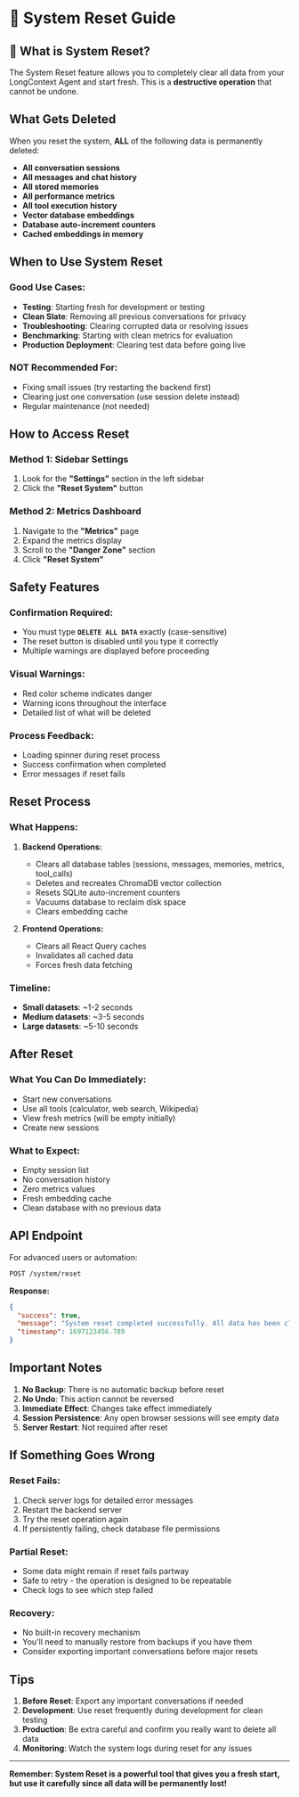 # 🔄 System Reset Guide

## 🚨 **What is System Reset?**

The System Reset feature allows you to completely clear all data from your LongContext Agent and start fresh. This is a **destructive operation** that cannot be undone.

## **What Gets Deleted**

When you reset the system, **ALL** of the following data is permanently deleted:

- **All conversation sessions**
- **All messages and chat history**
- **All stored memories**
- **All performance metrics**
- **All tool execution history**
- **Vector database embeddings**
- **Database auto-increment counters**
- **Cached embeddings in memory**

## **When to Use System Reset**

### **Good Use Cases:**
- **Testing**: Starting fresh for development or testing
- **Clean Slate**: Removing all previous conversations for privacy
- **Troubleshooting**: Clearing corrupted data or resolving issues
- **Benchmarking**: Starting with clean metrics for evaluation
- **Production Deployment**: Clearing test data before going live

### **NOT Recommended For:**
- Fixing small issues (try restarting the backend first)
- Clearing just one conversation (use session delete instead)
- Regular maintenance (not needed)

## **How to Access Reset**

### **Method 1: Sidebar Settings**
1. Look for the **"Settings"** section in the left sidebar
2. Click the **"Reset System"** button

### **Method 2: Metrics Dashboard**
1. Navigate to the **"Metrics"** page
2. Expand the metrics display
3. Scroll to the **"Danger Zone"** section
4. Click **"Reset System"**

## **Safety Features**

### **Confirmation Required:**
- You must type **`DELETE ALL DATA`** exactly (case-sensitive)
- The reset button is disabled until you type it correctly
- Multiple warnings are displayed before proceeding

### **Visual Warnings:**
- Red color scheme indicates danger
- Warning icons throughout the interface
- Detailed list of what will be deleted

### **Process Feedback:**
- Loading spinner during reset process
- Success confirmation when completed
- Error messages if reset fails

## **Reset Process**

### **What Happens:**
1. **Backend Operations:**
   - Clears all database tables (sessions, messages, memories, metrics, tool_calls)
   - Deletes and recreates ChromaDB vector collection
   - Resets SQLite auto-increment counters
   - Vacuums database to reclaim disk space
   - Clears embedding cache

2. **Frontend Operations:**
   - Clears all React Query caches
   - Invalidates all cached data
   - Forces fresh data fetching

### **Timeline:**
- **Small datasets**: ~1-2 seconds
- **Medium datasets**: ~3-5 seconds  
- **Large datasets**: ~5-10 seconds

## **After Reset**

### **What You Can Do Immediately:**
- Start new conversations
- Use all tools (calculator, web search, Wikipedia)
- View fresh metrics (will be empty initially)
- Create new sessions

### **What to Expect:**
- Empty session list
- No conversation history
- Zero metrics values
- Fresh embedding cache
- Clean database with no previous data

## **API Endpoint**

For advanced users or automation:

```bash
POST /system/reset
```

**Response:**
```json
{
  "success": true,
  "message": "System reset completed successfully. All data has been cleared.",
  "timestamp": 1697123456.789
}
```

## **Important Notes**

1. **No Backup**: There is no automatic backup before reset
2. **No Undo**: This action cannot be reversed
3. **Immediate Effect**: Changes take effect immediately
4. **Session Persistence**: Any open browser sessions will see empty data
5. **Server Restart**: Not required after reset

## **If Something Goes Wrong**

### **Reset Fails:**
1. Check server logs for detailed error messages
2. Restart the backend server
3. Try the reset operation again
4. If persistently failing, check database file permissions

### **Partial Reset:**
- Some data might remain if reset fails partway
- Safe to retry - the operation is designed to be repeatable
- Check logs to see which step failed

### **Recovery:**
- No built-in recovery mechanism
- You'll need to manually restore from backups if you have them
- Consider exporting important conversations before major resets

## **Tips**

1. **Before Reset**: Export any important conversations if needed
2. **Development**: Use reset frequently during development for clean testing
3. **Production**: Be extra careful and confirm you really want to delete all data
4. **Monitoring**: Watch the system logs during reset for any issues

---

**Remember: System Reset is a powerful tool that gives you a fresh start, but use it carefully since all data will be permanently lost!** 